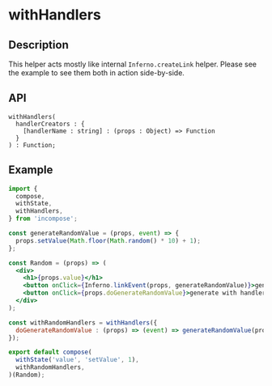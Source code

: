 # withHandlers
## Description
This helper acts mostly like internal `Inferno.createLink` helper. Please see the example to see them both in action side-by-side.

## API
```
withHandlers(
  handlerCreators : {
    [handlerName : string] : (props : Object) => Function
  }
) : Function;
```

## Example
```jsx
import {
  compose,
  withState,
  withHandlers,
} from 'incompose';

const generateRandomValue = (props, event) => {
  props.setValue(Math.floor(Math.random() * 10) + 1);
};

const Random = (props) => (
  <div>
    <h1>{props.value}</h1>
    <button onClick={Inferno.linkEvent(props, generateRandomValue)}>generate</button>
    <button onClick={props.doGenerateRandomValue}>generate with handler</button>
  </div>
);

const withRandomHandlers = withHandlers({
  doGenerateRandomValue : (props) => (event) => generateRandomValue(props),
});

export default compose(
  withState('value', 'setValue', 1),
  withRandomHandlers,
)(Random);
```

